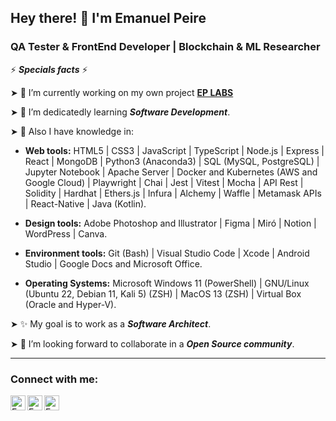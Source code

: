 ## Hey there! 👋 I'm Emanuel Peire

### QA Tester & FrontEnd Developer | Blockchain & ML Researcher

⚡ ***Specials facts*** ⚡

➤ 🔭 I’m currently working on my own project <a href="https://twitter.com/EPLabsDev"> **EP LABS** </a>

➤ 🌱 I’m dedicatedly learning ***Software Development***.

➤ 🧠 Also I have knowledge in:

- **Web tools:** HTML5 | CSS3 | JavaScript | TypeScript | Node.js | Express | React | MongoDB | Python3 (Anaconda3) | SQL (MySQL, PostgreSQL) | Jupyter Notebook | Apache Server | Docker and Kubernetes (AWS and Google Cloud) | Playwright | Chai | Jest | Vitest | Mocha | API Rest | Solidity | Hardhat | Ethers.js | Infura | Alchemy | Waffle | Metamask APIs | React-Native | Java (Kotlin).

- **Design tools:** Adobe Photoshop and Illustrator | Figma | Miró | Notion | WordPress | Canva.

- **Environment tools:** Git (Bash) | Visual Studio Code | Xcode | Android Studio | Google Docs and Microsoft Office.

- **Operating Systems:** Microsoft Windows 11 (PowerShell) | GNU/Linux (Ubuntu 22, Debian 11, Kali 5) (ZSH) | MacOS 13 (ZSH) | Virtual Box (Oracle and Hyper-V).

➤ ✨ My goal is to work as a ***Software Architect***.

➤ 👯 I’m looking forward to collaborate in a ***Open Source community***.

---
### Connect with me:

<a href="https://www.linkedin.com/in/emanuelpeire/">
<img align="left" alt="Emanuel Peire LinkedIN" width="24px" src="https://icongr.am/fontawesome/linkedin.svg?size=128&color=70c8ff" />
</a>
<a href="https://www.twitter.com/emapeire/">
<img align="left" alt="Emanuel Peire Twitter" width="24px" src="https://icongr.am/fontawesome/twitter.svg?size=128&color=70c8ff" />
</a>
<a href="https://www.instagram.com/emapeire/">
<img align="left" alt="Emanuel Peire Instagram" width="24px" src="https://icongr.am/fontawesome/instagram.svg?size=128&color=70c8ff" />
</a>
<br/>
